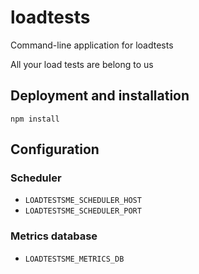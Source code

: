 # loadtests

Command-line application for loadtests

All your load tests are belong to us

## Deployment and installation

```
npm install
```

## Configuration
 
### Scheduler

 - `LOADTESTSME_SCHEDULER_HOST`
 - `LOADTESTSME_SCHEDULER_PORT`

### Metrics database

 - `LOADTESTSME_METRICS_DB`